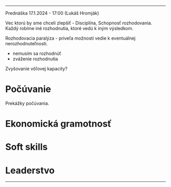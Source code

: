 ***********
Prednáška 17.1.2024 - 17:00
(Lukáš Hromják)

Vec ktorú by sme chceli zlepšiť - Disciplína, Schopnosť rozhodovania.
Každý robíme iné rozhodnutia, ktoré vedú k iným výsledkom.

Rozhodovacia paralýza - priveľa možností vedie k eventuálnej nerozhodnuteľnosti.
- nemusím sa rozhodnúť
- zváženie rozhodnutia

Zvyšovanie vôľovej kapacity?

# Počúvanie
Prekážky počúvania.

# Ekonomická gramotnosť

# Soft skills

# Leaderstvo


---
